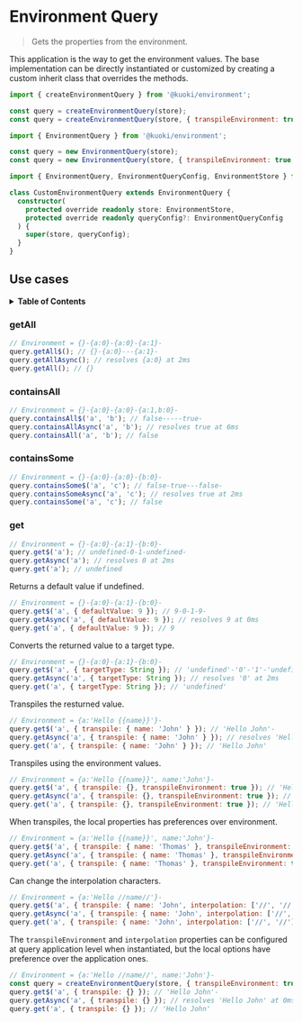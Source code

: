 # Environment Query

> Gets the properties from the environment.

This application is the way to get the environment values. The base implementation can be directly instantiated or customized by creating a custom inherit class that overrides the methods.

```js
import { createEnvironmentQuery } from '@kuoki/environment';

const query = createEnvironmentQuery(store);
const query = createEnvironmentQuery(store, { transpileEnvironment: true, interpolation: ['[[', ']]'] });
```

```js
import { EnvironmentQuery } from '@kuoki/environment';

const query = new EnvironmentQuery(store);
const query = new EnvironmentQuery(store, { transpileEnvironment: true, interpolation: ['[[', ']]'] });
```

```ts
import { EnvironmentQuery, EnvironmentQueryConfig, EnvironmentStore } from '@kuoki/environment';

class CustomEnvironmentQuery extends EnvironmentQuery {
  constructor(
    protected override readonly store: EnvironmentStore,
    protected override readonly queryConfig?: EnvironmentQueryConfig
  ) {
    super(store, queryConfig);
  }
}
```

## Use cases

<details>
  <summary><strong>Table of Contents</strong></summary>
  <ol>
    <li><a href="#getall">getAll</a></li>
    <li><a href="#containsall">containsAll</a></li>
    <li><a href="#containssome">containsSome</a></li>
    <li><a href="#get">get</a></li>
  </ol>
</details>

### getAll

```js
// Environment = {}-{a:0}-{a:0}-{a:1}-
query.getAll$(); // {}-{a:0}---{a:1}-
query.getAllAsync(); // resolves {a:0} at 2ms
query.getAll(); // {}
```

### containsAll

```js
// Environment = {}-{a:0}-{a:0}-{a:1,b:0}-
query.containsAll$('a', 'b'); // false-----true-
query.containsAllAsync('a', 'b'); // resolves true at 6ms
query.containsAll('a', 'b'); // false
```

### containsSome

```js
// Environment = {}-{a:0}-{a:0}-{b:0}-
query.containsSome$('a', 'c'); // false-true---false-
query.containsSomeAsync('a', 'c'); // resolves true at 2ms
query.containsSome('a', 'c'); // false
```

### get

```js
// Environment = {}-{a:0}-{a:1}-{b:0}-
query.get$('a'); // undefined-0-1-undefined-
query.getAsync('a'); // resolves 0 at 2ms
query.get('a'); // undefined
```

Returns a default value if undefined.

```js
// Environment = {}-{a:0}-{a:1}-{b:0}-
query.get$('a', { defaultValue: 9 }); // 9-0-1-9-
query.getAsync('a', { defaultValue: 9 }); // resolves 9 at 0ms
query.get('a', { defaultValue: 9 }); // 9
```

Converts the returned value to a target type.

```js
// Environment = {}-{a:0}-{a:1}-{b:0}-
query.get$('a', { targetType: String }); // 'undefined'-'0'-'1'-'undefined'-
query.getAsync('a', { targetType: String }); // resolves '0' at 2ms
query.get('a', { targetType: String }); // 'undefined'
```

Transpiles the resturned value.

```js
// Environment = {a:'Hello {{name}}'}-
query.get$('a', { transpile: { name: 'John' } }); // 'Hello John'-
query.getAsync('a', { transpile: { name: 'John' } }); // resolves 'Hello John' at 0ms
query.get('a', { transpile: { name: 'John' } }); // 'Hello John'
```

Transpiles using the environment values.

```js
// Environment = {a:'Hello {{name}}', name:'John'}-
query.get$('a', { transpile: {}, transpileEnvironment: true }); // 'Hello John'-
query.getAsync('a', { transpile: {}, transpileEnvironment: true }); // resolves 'Hello John' at 0ms
query.get('a', { transpile: {}, transpileEnvironment: true }); // 'Hello John'
```

When transpiles, the local properties has preferences over environment.

```js
// Environment = {a:'Hello {{name}}', name:'John'}-
query.get$('a', { transpile: { name: 'Thomas' }, transpileEnvironment: true }); // 'Hello Thomas'-
query.getAsync('a', { transpile: { name: 'Thomas' }, transpileEnvironment: true }); // resolves 'Hello Thomas' at 0ms
query.get('a', { transpile: { name: 'Thomas' }, transpileEnvironment: true }); // 'Hello Thomas'
```

Can change the interpolation characters.

```js
// Environment = {a:'Hello //name//'}-
query.get$('a', { transpile: { name: 'John', interpolation: ['//', '//'] } }); // 'Hello John'-
query.getAsync('a', { transpile: { name: 'John', interpolation: ['//', '//'] } }); // resolves 'Hello John' at 0ms
query.get('a', { transpile: { name: 'John', interpolation: ['//', '//'] } }); // 'Hello John'
```

The `transpileEnvironment` and `interpolation` properties can be configured at query application level when instantiated, but the local options have preference over the application ones.

```js
// Environment = {a:'Hello //name//', name:'John'}-
const query = createEnvironmentQuery(store, { transpileEnvironment: true, interpolation: ['//', '//'] });
query.get$('a', { transpile: {} }); // 'Hello John'-
query.getAsync('a', { transpile: {} }); // resolves 'Hello John' at 0ms
query.get('a', { transpile: {} }); // 'Hello John'
```
